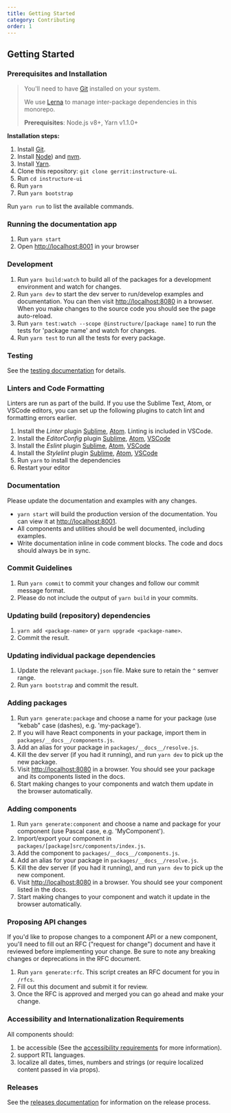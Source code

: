 ```yaml
---
title: Getting Started
category: Contributing
order: 1
---
```


## Getting Started

### Prerequisites and Installation

>You'll need to have [Git](http://git-scm.com/) installed on your system.
>
>We use [Lerna](https://lernajs.io/) to manage inter-package dependencies in this monorepo.
>
>__Prerequisites__: Node.js v8+, Yarn v1.1.0+

__Installation steps:__

1. Install [Git](http://git-scm.com/).
1. Install [Node](https://nodejs.org/en/)) and [nvm](https://github.com/creationix/nvm).
1. Install [Yarn](https://yarnpkg.com/lang/en/docs/install/).
1. Clone this repository: `git clone gerrit:instructure-ui`.
1. Run `cd instructure-ui`
1. Run `yarn`
1. Run `yarn bootstrap`

Run `yarn run` to list the available commands.


### Running the documentation app

1. Run `yarn start`
1. Open [http://localhost:8001](http://localhost:8001) in your browser


### Development

1. Run `yarn build:watch` to build all of the packages for a development environment and watch for changes.
1. Run `yarn dev` to start the dev server to run/develop examples and documentation. You can then visit [http://localhost:8080](http://localhost:8080) in a browser. When you make changes to the source code you should
see the page auto-reload.
1. Run `yarn test:watch --scope @instructure/[package name]` to run the tests for 'package name' and watch for changes.
1. Run `yarn test` to run all the tests for every package.


### Testing

See the [testing documentation](#testing-components) for details.


### Linters and Code Formatting

Linters are run as part of the build. If you use the Sublime Text, Atom, or VSCode editors, you can set up the following plugins to catch lint and formatting errors earlier.

1. Install the *Linter* plugin [Sublime](http://sublimelinter.readthedocs.org/en/latest/), [Atom](https://atom.io/packages/linter). Linting is included in VSCode.
1. Install the *EditorConfig* plugin [Sublime](https://github.com/sindresorhus/editorconfig-sublime), [Atom](https://github.com/sindresorhus/atom-editorconfig), [VSCode](https://github.com/editorconfig/editorconfig-vscode)
1. Install the *Eslint* plugin [Sublime](https://github.com/roadhump/SublimeLinter-eslint), [Atom](https://github.com/AtomLinter/linter-eslint), [VSCode](https://github.com/Microsoft/vscode-eslint)
1. Install the *Stylelint* plugin [Sublime](https://github.com/kungfusheep/SublimeLinter-contrib-stylelint), [Atom](https://atom.io/packages/linter-stylelint), [VSCode](https://github.com/shinnn/vscode-stylelint)
1. Run `yarn` to install the dependencies
1. Restart your editor


### Documentation

Please update the documentation and examples with any changes.

- `yarn start` will build the production version of the documentation. You can view it at [http://localhost:8001](http://localhost:8001).
- All components and utilities should be well documented, including examples.
- Write documentation inline in code comment blocks. The code and docs should
always be in sync.


### Commit Guidelines

1. Run `yarn commit` to commit your changes and follow our commit message format.
1. Please do not include the output of `yarn build` in your commits.


### Updating build (repository) dependencies

1. `yarn add <package-name>` or `yarn upgrade <package-name>`.
1. Commit the result.


### Updating individual package dependencies

1. Update the relevant `package.json` file. Make sure to retain the `^` semver range.
1. Run `yarn bootstrap` and commit the result.


### Adding packages

1. Run `yarn generate:package` and choose a name for your package (use "kebab" case (dashes), e.g. 'my-package').
1. If you will have React components in your package, import them in `packages/__docs__/components.js`.
1. Add an alias for your package in `packages/__docs__/resolve.js`.
1. Kill the dev server (if you had it running), and run `yarn dev` to pick up the new package.
1. Visit [http://localhost:8080](http://localhost:8080) in a browser. You should see your package and its components listed in the docs.
1. Start making changes to your components and watch them update in the browser automatically.


### Adding components

1. Run `yarn generate:component` and choose a name and package for your component (use Pascal case, e.g. 'MyComponent').
1. Import/export your component in `packages/[package]src/components/index.js`.
1. Add the component to `packages/__docs__/components.js`.
1. Add an alias for your package in `packages/__docs__/resolve.js`.
1. Kill the dev server (if you had it running), and run `yarn dev` to pick up the new component.
1. Visit [http://localhost:8080](http://localhost:8080) in a browser. You should see your component listed in the docs.
1. Start making changes to your component and watch it update in the browser automatically.


### Proposing API changes

If you'd like to propose changes to a component API or a new component, you'll need to fill out an RFC ("request for change") document and have it reviewed before implementing your change. Be sure to note any breaking changes or deprecations in the RFC document.

1. Run `yarn generate:rfc`. This script creates an RFC document for you in `/rfcs`.
1. Fill out this document and submit it for review.
1. Once the RFC is approved and merged you can go ahead and make your change.


### Accessibility and Internationalization Requirements

All components should:
1. be accessible (See the [accessibility requirements](#accessibility) for more information).
1. support RTL languages.
1. localize all dates, times, numbers and strings (or require localized content passed in via props).


### Releases

See the [releases documentation](#releases) for information on the release process.
